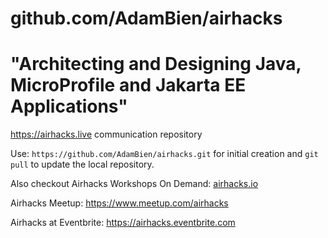 # github.com/AdamBien/airhacks
"Architecting and Designing Java, MicroProfile and Jakarta EE Applications"
========

https://airhacks.live communication repository

Use: `https://github.com/AdamBien/airhacks.git` for initial creation and `git pull` to update the local repository.

Also checkout Airhacks Workshops On Demand: [airhacks.io](http://airhacks.io)

Airhacks Meetup: https://www.meetup.com/airhacks

Airhacks at Eventbrite: https://airhacks.eventbrite.com